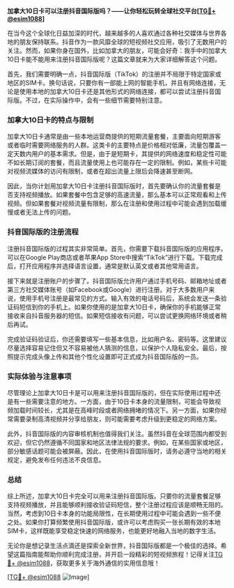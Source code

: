 **加拿大10日卡可以注册抖音国际版吗？——让你轻松玩转全球社交平台[[TG💪+ @esim1088](https://t.me/s/esim1088)]**

在当今这个全球化日益加深的时代，越来越多的人喜欢通过各种社交媒体与世界各地的朋友保持联系。抖音作为一款风靡全球的短视频社交应用，吸引了无数用户的关注。然而，如果你身在国外，比如加拿大的朋友，可能会好奇：我手中的加拿大10日卡能不能用来注册抖音国际版呢？这篇文章就来为大家详细解答这个问题。

首先，我们需要明确一点，抖音国际版（TikTok）的注册并不局限于特定国家或地区的SIM卡。换句话说，只要你有一部能上网的智能手机，并且有网络连接，无论是使用本地的加拿大10日卡还是其他形式的网络连接，都可以尝试注册抖音国际版。不过，在实际操作中，会有一些细节需要特别注意。

### 加拿大10日卡的特点与限制

加拿大10日卡通常是由一些本地运营商提供的短期流量套餐，主要面向短期游客或者临时需要网络服务的人群。这类卡的主要特点是价格相对低廉，流量包覆盖一定天数内用户的基本需求。但是，由于是短期卡，其提供的网络速度和稳定性可能不如长期订阅的套餐，而且流量使用上也可能存在一定的限制。例如，某些卡可能对视频流媒体的访问有限制，或者在超出流量上限后会降速甚至断网。

因此，当你计划用加拿大10日卡注册抖音国际版时，首先要确认你的流量套餐是否支持视频播放。如果套餐中包含足够的高速流量，那么基本可以正常观看和上传视频。但如果套餐对视频流量有限制，那么在注册和使用过程中可能会遇到加载缓慢或者无法上传的问题。

### 抖音国际版的注册流程

注册抖音国际版的过程其实非常简单。首先，你需要下载抖音国际版的应用程序。可以在Google Play商店或者苹果App Store中搜索“TikTok”进行下载。下载完成后，打开应用程序并选择语言设置，通常是默认英文或者其他常用语言。

接下来就是注册账户的步骤了。抖音国际版允许用户通过手机号码、邮箱地址或者第三方社交媒体账号（如Facebook或Google）进行注册。对于大多数用户来说，使用手机号注册是最常见的方式。输入有效的电话号码后，系统会发送一条验证码短信到你的手机上。如果你使用的是加拿大10日卡，确保你的手机能够正常接收来自抖音服务器的短信。如果短信接收有问题，可以尝试更换网络环境或者稍后再试。

完成验证码验证后，你还需要填写一些基本信息，比如用户名、密码等。这里建议尽量选择容易记住但又不容易被他人猜测的信息，以保护个人隐私安全。最后，按照提示完成头像上传和其他个性化设置即可正式成为抖音国际版的一员。

### 实际体验与注意事项

尽管理论上加拿大10日卡是可以用来注册抖音国际版的，但在实际使用过程中还是有一些需要注意的地方。一方面，由于10日卡本身的流量限制，可能会导致视频加载时间较长，尤其是在高峰时段或者网络拥堵的情况下。另一方面，如果你经常需要录制高清视频并分享给朋友，则可能需要考虑升级到更稳定的网络方案。

此外，抖音国际版的内容审核机制也值得我们关注。虽然抖音在全球范围内都受到欢迎，但它仍然遵循不同国家和地区法律法规的要求。例如，在某些国家或地区，部分敏感话题可能会被屏蔽。因此，在使用抖音国际版时，请务必遵守当地的相关规定，避免发布任何违法不良信息。

### 总结

综上所述，加拿大10日卡完全可以用来注册抖音国际版。只要你的流量套餐足够支持视频播放，并且能够顺利接收验证码短信，整个注册过程应该是顺畅无阻的。当然，考虑到10日卡本身的功能局限性，在长期使用过程中可能会遇到一些不便之处。如果你打算频繁使用抖音国际版，或许可以考虑购买一张长期有效的本地SIM卡，这样既能享受稳定快速的网络服务，也能更好地融入当地的数字生活。

无论你是想记录生活点滴还是探索全新世界，抖音国际版都是一个极佳的选择。希望这篇指南能帮助你顺利完成注册，并开启一段精彩的短视频旅程！记得关注[TG💪+ @esim1088](https://t.me/s/esim1088)，获取更多关于海外通信的实用信息哦！

[[TG💪+ @esim1088](https://t.me/s/esim1088) ![Image](https://i.postimg.cc/4NQfJmqS/Snipaste-2025-05-13-00-14-12.png)]
